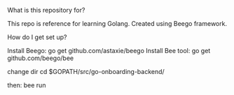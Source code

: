 What is this repository for?

This repo is reference for learning Golang. Created using Beego framework.

How do I get set up?

Install Beego: go get github.com/astaxie/beego
Install Bee tool: go get github.com/beego/bee

change dir cd $GOPATH/src/go-onboarding-backend/

then: bee run